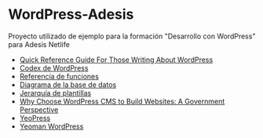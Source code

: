 WordPress-Adesis
================

Proyecto utilizado de ejemplo para la formación "Desarrollo con WordPress" para Adesis Netlife

+ [Quick Reference Guide For Those Writing About WordPress](http://wptavern.com/quick-reference-guide-for-those-writing-about-wordpress)
+ [Codex de WordPress](http://codex.wordpress.org)
+ [Referencia de funciones](http://codex.wordpress.org/Function_Reference)
+ [Diagrama de la base de datos](http://codex.wordpress.org/Database_Description)
+ [Jerarquía de plantillas](http://codex.wordpress.org/Template_Hierarchy)
+ [Why Choose WordPress CMS to Build Websites: A Government Perspective](http://vip.wordpress.com/2014/06/25/wordpress-cms-government-perspective/)
+ [YeoPress](https://github.com/wesleytodd/YeoPress)
+ [Yeoman WordPress](https://github.com/romainberger/yeoman-wordpress)

